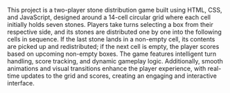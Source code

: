 This project is a two-player stone distribution game built using HTML, CSS, and JavaScript, designed around a 14-cell circular grid where each cell initially holds seven stones. Players take turns selecting a box from their respective side, and its stones are distributed one by one into the following cells in sequence. If the last stone lands in a non-empty cell, its contents are picked up and redistributed; if the next cell is empty, the player scores based on upcoming non-empty boxes. The game features intelligent turn handling, score tracking, and dynamic gameplay logic. Additionally, smooth animations and visual transitions enhance the player experience, with real-time updates to the grid and scores, creating an engaging and interactive interface.
